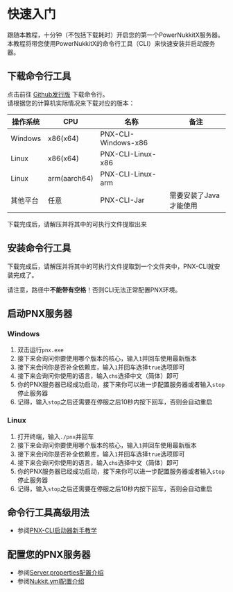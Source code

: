 # 快速入门

跟随本教程，十分钟（不包括下载耗时）开启您的第一个PowerNukkitX服务器。  
本教程将带您使用PowerNukkitX的命令行工具（CLI）来快速安装并启动服务器。

## 下载命令行工具

点击前往 [Github发行版](https://github.com/PowerNukkitX/PNX-CLI/releases) 下载命令行。  
请根据您的计算机实际情况来下载对应的版本：

| 操作系统    | CPU          | 名称                  | 备注            |
|---------|--------------|---------------------|---------------|
| Windows | x86(x64)     | PNX-CLI-Windows-x86 ||
| Linux   | x86(x64)     | PNX-CLI-Linux-x86   ||
| Linux   | arm(aarch64) | PNX-CLI-Linux-arm   ||
| 其他平台    | 任意           | PNX-CLI-Jar         | 需要安装了Java才能使用 |

下载完成后，请解压并将其中的可执行文件提取出来

## 安装命令行工具  

下载完成后，请解压并将其中的可执行文件提取到一个文件夹中，PNX-CLI就安装完成了。  

请注意，路径中**不能带有空格**！否则CLI无法正常配置PNX环境。

## 启动PNX服务器

### Windows  

1. 双击运行`pnx.exe`
2. 接下来会询问你要使用哪个版本的核心，输入`1`并回车使用最新版本
3. 接下来会问你是否补全依赖库，输入`1`并回车选择`true`选项即可
4. 接下来会询问你使用的语言，输入`chs`选择中文（简体）即可
5. 你的PNX服务器已经成功启动，接下来你可以进一步配置服务器或者输入`stop`停止服务器
6. 记得，输入`stop`之后还需要在停服之后10秒内按下回车，否则会自动重启

### Linux  

1. 打开终端，输入`./pnx`并回车
2. 接下来会询问你要使用哪个版本的核心，输入`1`并回车使用最新版本
3. 接下来会问你是否补全依赖库，输入`1`并回车选择`true`选项即可
4. 接下来会询问你使用的语言，输入`chs`选择中文（简体）即可
5. 你的PNX服务器已经成功启动，接下来你可以进一步配置服务器或者输入`stop`停止服务器
6. 记得，输入`stop`之后还需要在停服之后10秒内按下回车，否则会自动重启

## 命令行工具高级用法

- 参阅[PNX-CLI启动器新手教学](./faq/PNX-CLI启动器新手教学.html)  

## 配置您的PNX服务器  

- 参阅[Server.properties配置介绍](./faq/Server.properties配置介绍.html)
- 参阅[Nukkit.yml配置介绍](./faq/Nukkit.yml配置介绍.html)

